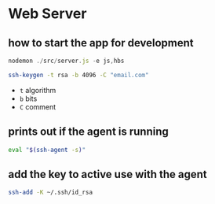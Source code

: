 # Web Server


## how to start the app for development

```javascript
nodemon ./src/server.js -e js,hbs
```

```bash
ssh-keygen -t rsa -b 4096 -C "email.com"
```

- `t` algorithm
- `b` bits
- `C` comment


## prints out if the agent is running

```bash
eval "$(ssh-agent -s)"
```

## add the key to active use with the agent

```bash
ssh-add -K ~/.ssh/id_rsa
```